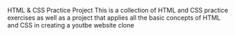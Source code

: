 HTML & CSS Practice Project
This is a collection of HTML and CSS practice exercises as well as a project that applies all the basic concepts of HTML and CSS in creating a youtbe website clone
